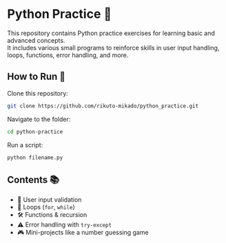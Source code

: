 # Python Practice 🚀  
This repository contains Python practice exercises for learning basic and advanced concepts.  
It includes various small programs to reinforce skills in user input handling, loops, functions, error handling, and more.  

## How to Run 🚀  
Clone this repository:  
```sh
git clone https://github.com/rikuto-mikado/python_practice.git
```
Navigate to the folder:
```sh
cd python-practice
```
Run a script:
```sh
python filename.py
```

## Contents 📚  
- 📝 User input validation  
- 🔄 Loops (`for`, `while`)  
- 🛠 Functions & recursion  
- ⚠️ Error handling with `try-except`  
- 🎮 Mini-projects like a number guessing game  
